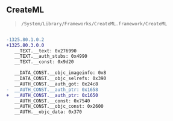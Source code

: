 ## CreateML

> `/System/Library/Frameworks/CreateML.framework/CreateML`

```diff

-1325.80.1.0.2
+1325.80.3.0.0
   __TEXT.__text: 0x276990
   __TEXT.__auth_stubs: 0x4990
   __TEXT.__const: 0x9d20

   __DATA_CONST.__objc_imageinfo: 0x8
   __DATA_CONST.__objc_selrefs: 0x390
   __AUTH_CONST.__auth_got: 0x24c8
-  __AUTH_CONST.__auth_ptr: 0x1658
+  __AUTH_CONST.__auth_ptr: 0x1650
   __AUTH_CONST.__const: 0x7540
   __AUTH_CONST.__objc_const: 0x2600
   __AUTH.__objc_data: 0x370

```
